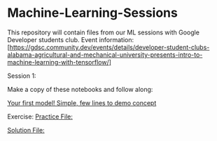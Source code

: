 # Machine-Learning-Sessions
This repository will contain files from our ML sessions with Google Developer students club. Event information: [https://gdsc.community.dev/events/details/developer-student-clubs-alabama-agricultural-and-mechanical-university-presents-intro-to-machine-learning-with-tensorflow/]

Session 1:

Make a copy of these notebooks and follow along: 

[Your first model! Simple, few lines to demo concept ](bit.ly/4dah3t0)

Exercise:
[Practice File:](https://drive.google.com/file/d/14dc7-uKgbZUwqRZvwRCOXRycGzuYGxF7/view)

[Solution File:](https://drive.google.com/file/d/1OOao4a_Th99ZZvFuk2WEoEh6fhKIvzTb/view?pli=1)
